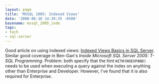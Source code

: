 ```yaml
---
layout: page
title: 'MSSQL 2005: Indexed Views'
date: '2008-06-16 14:39:35 -0500'
basename: mssql_2005_inde
tags:
- tech
- sql-server
---
```


Good article on using indexed views: <a
href="http://www.novicksoftware.com/Articles/Indexed-Views-Basics-in-SQL-Server-Page-4.htm">Indexed
Views Basics in SQL Server</a>. Similar good coverage in Ben-Gan's _Inside
Microsoft SQL Server 2005: T-SQL Programming_. Problem: both specify that the
hint `WITH(NOEXPAND)` needs to be used when executing a query against the index
on anything other than Enterprise and Developer. However, I've found that it is
also required for Enterprise.
